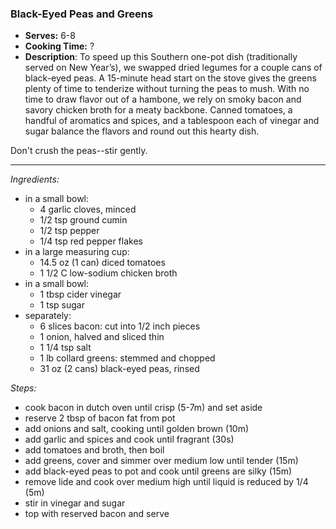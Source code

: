 ### Black-Eyed Peas and Greens
* **Serves:** 6-8
* **Cooking Time:** ?
* **Description**: 
 To speed up this Southern one-pot dish (traditionally served on New Year’s), we swapped dried legumes for a couple cans of black-eyed peas. A 15-minute head start on the stove gives the greens plenty of time to tenderize without turning the peas to mush. With no time to draw flavor out of a hambone, we rely on smoky bacon and savory chicken broth for a meaty backbone. Canned tomatoes, a handful of aromatics and spices, and a tablespoon each of vinegar and sugar balance the flavors and round out this hearty dish.

Don't crush the peas--stir gently.

-----
*Ingredients:*
* in a small bowl:
  * 4 garlic cloves, minced
  * 1/2 tsp ground cumin
  * 1/2 tsp pepper
  * 1/4 tsp red pepper flakes
* in a large measuring cup:
  * 14.5 oz (1 can) diced tomatoes
  * 1 1/2 C low-sodium chicken broth
* in a small bowl:
  * 1 tbsp cider vinegar
  * 1 tsp sugar
* separately:
  * 6 slices bacon: cut into 1/2 inch pieces
  * 1 onion, halved and sliced thin
  * 1 1/4 tsp salt
  * 1 lb collard greens: stemmed and chopped
  * 31 oz (2 cans) black-eyed peas, rinsed

*Steps:*
* cook bacon in dutch oven until crisp (5-7m) and set aside
* reserve 2 tbsp of bacon fat from pot
* add onions and salt, cooking until golden brown (10m)
* add garlic and spices and cook until fragrant (30s)
* add tomatoes and broth, then boil
* add greens, cover and simmer over medium low until tender (15m)
* add black-eyed peas to pot and cook until greens are silky (15m)
* remove lide and cook over medium high until liquid is reduced by 1/4 (5m)
* stir in vinegar and sugar
* top with reserved bacon and serve
